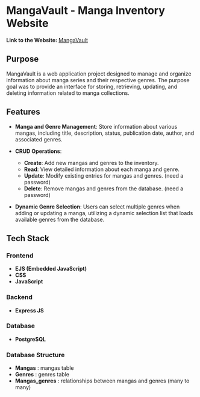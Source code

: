 # MangaVault - Manga Inventory Website

**Link to the Website:** [MangaVault](https://mangavault.adaptable.app/)

## Purpose

MangaVault is a web application project designed to manage and organize information about manga series and their respective genres. The purpose goal was to provide an interface for storing, retrieving, updating, and deleting information related to manga collections.

## Features

- **Manga and Genre Management**: Store information about various mangas, including title, description, status, publication date, author, and associated genres.
  
- **CRUD Operations**: 
  - **Create**: Add new mangas and genres to the inventory.
  - **Read**: View detailed information about each manga and genre.
  - **Update**: Modify existing entries for mangas and genres. (need a password)
  - **Delete**: Remove mangas and genres from the database. (need a password)

- **Dynamic Genre Selection**: Users can select multiple genres when adding or updating a manga, utilizing a dynamic selection list that loads available genres from the database.

## Tech Stack

### Frontend
- **EJS (Embedded JavaScript)**
- **CSS**
- **JavaScript**

### Backend
- **Express JS**

### Database
- **PostgreSQL**



### Database Structure

- **Mangas** : mangas table
- **Genres** : genres table
- **Mangas_genres** : relationships between mangas and genres (many to many)



